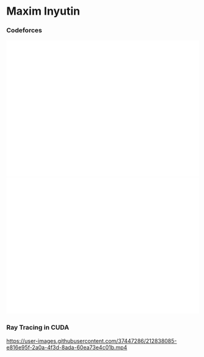 # Maxim Inyutin

### Codeforces

![](https://raw.githubusercontent.com/EngineerXL/cf-stats/main/output/light_card.svg#gh-dark-mode-only)
![](https://raw.githubusercontent.com/EngineerXL/cf-stats/main/output/light_card.svg)

### Ray Tracing in CUDA
https://user-images.githubusercontent.com/37447286/212838085-e816e95f-2a0a-4f3d-8ada-60ea73e4c01b.mp4

<!--
Когда-то тут будет ещё что-то красивое!
![](https://raw.githubusercontent.com/EngineerXL/cf-stats/main/output/max_rating.svg)
![](https://raw.githubusercontent.com/EngineerXL/cf-stats/main/output/rating.svg)
-->

<!--
**EngineerXL/EngineerXL** is a ✨ _special_ ✨ repository because its `README.md` (this file) appears on your GitHub profile.

Here are some ideas to get you started:

- 🔭 I’m currently working on ...
- 🌱 I’m currently learning ...
- 👯 I’m looking to collaborate on ...
- 🤔 I’m looking for help with ...
- 💬 Ask me about ...
- 📫 How to reach me: ...
- 😄 Pronouns: ...
- ⚡ Fun fact: ...
-->
